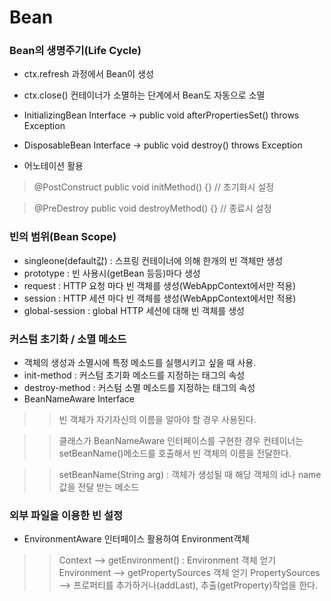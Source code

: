 # Bean

### Bean의 생명주기(Life Cycle)

- ctx.refresh 과정에서 Bean이 생성
- ctx.close() 컨테이너가 소멸하는 단계에서 Bean도 자동으로 소멸

- InitializingBean Interface
  -> public void afterPropertiesSet() throws Exception
- DisposableBean Interface
  -> public void destroy() throws Exception  
  
- 어노테이션 활용
> @PostConstruct
> public void initMethod() {}  // 초기화시 설정

> @PreDestroy
> public void destroyMethod() {} // 종료시 설정

### 빈의 범위(Bean Scope)
- singleone(default값) : 스프링 컨테이너에 의해 한개의 빈 객체만 생성
- prototype : 빈 사용시(getBean 등등)마다 생성
- request : HTTP 요청 마다 빈 객체를 생성(WebAppContext에서만 적용)
- session : HTTP 세션 마다 빈 객체를 생성(WebAppContext에서만 적용)
- global-session : global HTTP 세션에 대해 빈 객체를 생성

### 커스텀 초기화 / 소멸 메소드
- 객체의 생성과 소멸시에 특정 메소드를 실행시키고 싶을 때 사용.
- init-method : 커스텀 초기화 메소드를 지정하는 <bean>태그의 속성
- destroy-method : 커스텀 소멸 메소드를 지정하는 <bean>태그의 속성
- BeanNameAware Interface
>> 빈 객체가 자기자신의 이름을 알아야 할 경우 사용된다.

>> 클래스가 BeanNameAware 인터페이스를 구현한 경우 컨테이너는 setBeanName()메소드를 호출해서 빈 객체의 이름을 전달한다.

>> setBeanName(String arg) : 객체가 생성될 때 해당 객체의 id나 name값을 전달 받는 메소드

### 외부 파일을 이용한 빈 설정
- EnvironmentAware 인터페이스 활용하여 Environment객체 
>> Context --> getEnvironment() : Environment 객체 얻기
>> Environment --> getPropertySources 객체 얻기
>> PropertySources --> 프로퍼티를 추가하거나(addLast), 추출(getProperty)작업을 한다.
